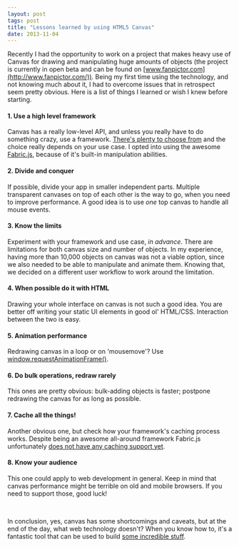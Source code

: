```yaml
---
layout: post
tags: post
title: "Lessons learned by using HTML5 Canvas"
date: 2013-11-04
---
```


Recently I had the opportunity to work on a project that makes heavy use of Canvas for drawing and manipulating huge amounts of objects (the project is currently in open beta and can be found on [www.fanpictor.com](http://www.fanpictor.com/)). Being my first time using the technology, and not knowing much about it, I had to overcome issues that in retrospect seem pretty obvious. Here is a list of things I learned or wish I knew before starting.

#### 1. Use a high level framework
Canvas has a really low-level API, and unless you really have to do something crazy, use a framework. [There's plenty to choose from](https://www.google.com/#q=canvas+framework) and the choice really depends on your use case. I opted into using the awesome [Fabric.js](http://fabricjs.com/), because of it's built-in manipulation abilities.

#### 2. Divide and conquer
If possible, divide your app in smaller independent parts. Multiple transparent canvases on top of each other is the way to go, when you need to improve performance. A good idea is to use *one* top canvas to handle all mouse events.

#### 3. Know the limits
Experiment with your framework and use case, *in advance*. There are limitations for both canvas size and number of objects. In my experience, having more than 10,000 objects on canvas was not a viable option, since we also needed to be able to manipulate and animate them. Knowing that, we decided on a different user workflow to work around the limitation.

#### 4. When possible do it with HTML
Drawing your whole interface on canvas is not such a good idea. You are better off writing your static UI elements in good ol' HTML/CSS. Interaction between the two is easy.

#### 5. Animation performance
Redrawing canvas in a loop or on 'mousemove'? Use [window.requestAnimationFrame()](https://developer.mozilla.org/en-US/docs/Web/API/window.requestAnimationFrame).

#### 6. Do bulk operations, redraw rarely
This ones are pretty obvious: bulk-adding objects is faster; postpone redrawing the canvas for as long as possible.

#### 7. Cache all the things!
Another obvious one, but check how your framework's caching process works. Despite being an awesome all-around framework Fabric.js unfortunately [does not have any caching support yet](https://github.com/kangax/fabric.js/issues/318).

#### 8. Know your audience
This one could apply to web development in general. Keep in mind that canvas performance might be terrible on old and mobile browsers. If you need to support those, good luck!


<p>&nbsp;</p>


In conclusion, yes, canvas has some shortcomings and caveats, but at the end of the day, what web technology doesn't? When you know how to, it's a fantastic tool that can be used to build [some incredible stuff](http://www.chromeexperiments.com/).
